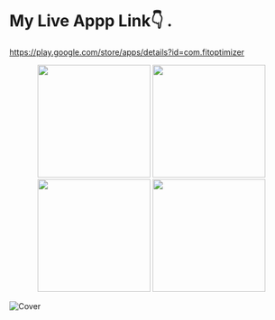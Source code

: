 
# My Live Appp Link👇                                                                                                                                       .
 https://play.google.com/store/apps/details?id=com.fitoptimizer


<p align="center">
  <img src="https://github.com/user-attachments/assets/85d661fc-aa8b-45a4-8c7f-183413ec1d85" width="200" />
  <img src="https://github.com/user-attachments/assets/98e59ed2-8889-4fa1-945c-a2d4d158bced" width="200" />
  <img src="https://github.com/user-attachments/assets/e7b5db0b-3db1-48a2-9907-a3462192c98e" width="200" />
  <img src="https://github.com/user-attachments/assets/67e284e7-03ad-4f4b-9b8f-a63df236deee" width="200" />
</p>



![Cover](https://github.com/user-attachments/assets/cf44bfd1-7d02-4fbf-a95e-0aaca5f785dd)
